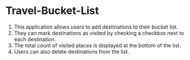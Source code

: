 # Travel-Bucket-List
1. This application allows users to add destinations to their bucket list.
2. They can mark destinations as visited by checking a checkbox next to each destination.
3. The total count of visited places is displayed at the bottom of the list.
4. Users can also delete destinations from the list.
